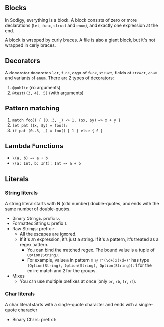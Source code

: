 ## Blocks

In Sodigy, everything is a block. A block consists of zero or more declarations (`let`, `func`, `struct` and `enum`), and exactly one expression at the end.

A block is wrapped by curly braces. A file is also a giant block, but it's not wrapped in curly braces.

## Decorators

A decorator decorates `let`, `func`, args of `func`, `struct`, fields of `struct`, `enum` and variants of `enum`. There are 2 types of decorators:

1. `@public` (no arguments)
2. `@test((3, 4), 5)` (with arguments)

## Pattern matching

1. `match foo() { (0..3, _) => 1, ($x, $y) => x + y }`
2. `let pat ($x, $y) = foo();`
3. `if pat (0..3, _) = foo() { 1 } else { 0 }`

## Lambda Functions

- `\(a, b) => a + b`
- `\(a: Int, b: Int): Int => a + b`

## Literals

### String literals

A string literal starts with N (odd number) double-quotes, and ends with the same number of double-quotes.

- Binary Strings: prefix `b`.
- Formatted Strings: prefix `f`.
- Raw Strings: prefix `r`.
  - All the escapes are ignored.
  - If it's an expression, it's just a string. If it's a pattern, it's treated as a regex pattern.
    - You can bind the matched regex. The bound value is a tuple of `Option(String)`.
    - For example, value `m` in pattern `m @ r"(\d+)x(\d+)"` has type `(Option(String), Option(String), Option(String))`: 1 for the entire match and 2 for the groups.
- Mixes
  - You can use multiple prefixes at once (only `br`, `rb`, `fr`, `rf`).

### Char literals

A char literal starts with a single-quote character and ends with a single-quote character

- Binary Chars: prefix `b`
